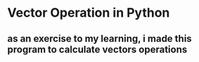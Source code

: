 # Vector Operation in Python 

## as an exercise to my learning, i made this program to calculate vectors operations

